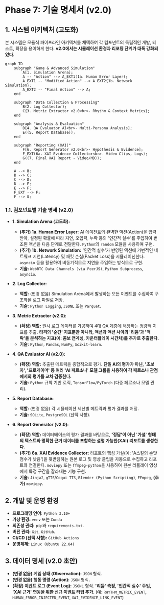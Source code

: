 # Phase 7: 기술 명세서 (v2.0)

## 1. 시스템 아키텍처 (고도화)

본 시스템은 모듈식 파이프라인 아키텍처를 채택하여 각 컴포넌트의 독립적인 개발, 테스트, 확장을 용이하게 한다. **v2.0에서는 시뮬레이션 환경과 리포팅 단계가 대폭 강화되었다.**

```mermaid
graph TD
    subgraph "Game & Advanced Simulation"
        A[1. Simulation Arena];
        A -- "Action" --> A_EXT1(1a. Human Error Layer);
        A_EXT1 -- "Modified Action" --> A_EXT2{1b. Network Simulation};
        A_EXT2 -- "Final Action" --> A;
    end

    subgraph "Data Collection & Processing"
        B(2. Log Collector);
        C{3. Metric Extractor v2.0<br>- Rhythm & Context Metrics};
    end

    subgraph "Analysis & Evaluation"
        D[4. QA Evaluator AI<br>- Multi-Persona Analysis];
        E((5. Report Database));
    end

    subgraph "Reporting (XAI)"
        F[6. Report Generator v2.0<br>- Hypothesis & Evidence];
        F_EXT(6a. XAI Evidence Collector<br>- Video Clips, Logs);
        G((7. Final XAI Report - Video/MD));
    end

    A --> B;
    B --> C;
    C --> D;
    D --> E;
    E --> F;
    F_EXT --> F;
    F --> G;
```

### 1.1. 컴포넌트별 기술 명세 (v2.0)

- **1. Simulation Arena (고도화):**
  - **(추가) 1a. Human Error Layer:** AI 에이전트의 완벽한 액션(Action)을 입력받아, 설정된 확률에 따라 지연, 오입력, 누락 등의 '인간적 실수'를 주입하여 변조된 액션을 다음 단계로 전달한다. `Python`의 `random` 모듈을 사용하여 구현.
  - **(추가) 1b. Network Simulation:** '인간적 실수'가 반영된 액션에 가변적인 네트워크 지연(Latency) 및 패킷 손실(Packet Loss)을 시뮬레이션한다. `asyncio` 등을 활용하여 비동기적으로 지연을 주입하는 방식으로 구현.
  - **기술:** `WebRTC Data Channels (via PeerJS)`, `Python Subprocess`, `asyncio`.

- **2. Log Collector:**
  - **역할:** (변경 없음) Simulation Arena에서 발생하는 모든 이벤트를 수집하여 구조화된 로그 파일로 저장.
  - **기술:** `Python Logging`, `JSONL` 또는 `Parquet`.

- **3. Metric Extractor (v2.0):**
  - **(확장) 역할:** 원시 로그 데이터를 가공하여 4대 QA 계층에 해당하는 정량적 지표를 추출. **타격의 '순간' 지표뿐만 아니라, 액션과 액션 사이의 '리듬'과 '맥락'을 분석하는 지표(예: 콤보 연계성, 카운터플레이 시간차)를 추가로 추출한다.**
  - **기술:** `Python`, `Pandas`, `NumPy`, `Scikit-learn`.

- **4. QA Evaluator AI (v2.0):**
  - **(확장) 역할:** 추출된 메트릭을 종합적으로 평가. **단일 AI의 평가가 아닌, '초보자', '프로게이머' 등 여러 'AI 페르소나' 모델 그룹을 사용하여 각 페르소나 관점에서의 평가를 교차 검증한다.**
  - **기술:** `Python` 규칙 기반 로직, `TensorFlow/PyTorch` (다중 페르소나 모델 관리).

- **5. Report Database:**
  - **역할:** (변경 없음) 각 시뮬레이션 세션별 메트릭과 평가 결과를 저장.
  - **기술:** `SQLite`, `PostgreSQL` (선택 사항).

- **6. Report Generator (v2.0):**
  - **(확장) 역할:** 데이터베이스의 평가 결과를 바탕으로, **'정답'이 아닌 '가설' 형태의 텍스트와 명확한 근거 데이터를 포함하는 설명 가능한(XAI) 리포트를 생성한다.**
  - **(추가) 6a. XAI Evidence Collector:** 리포트의 핵심 가설(예: 'A스킬의 손맛 점수가 낮음')을 뒷받침하는 원본 로그 및 영상 클립을 자동으로 수집하고 리포트와 연결한다. `moviepy` 또는 `ffmpeg-python`을 사용하여 원본 리플레이 영상에서 특정 구간을 잘라내는 기능 구현.
  - **기술:** `Jinja2`, `gTTS`/`Coqui TTS`, `Blender (Python Scripting)`, `FFmpeg`, **(추가)** `moviepy`.

## 2. 개발 및 운영 환경

- **프로그래밍 언어:** `Python 3.10+`
- **가상 환경:** `venv` 또는 `Conda`
- **의존성 관리:** `pip`와 `requirements.txt`.
- **버전 관리:** `Git`, `GitHub`.
- **CI/CD (선택 사항):** `GitHub Actions`
- **운영체제:** `Linux (Ubuntu 22.04)`

## 3. 데이터 명세 (v2.0 초안)

- **(변경 없음) 게임 상태 (Observation):** `JSON` 형식.
- **(변경 없음) 행동 명령 (Action):** `JSON` 형식.
- **(확장) 이벤트 로그 (Event Log):** `JSONL` 형식. **'리듬' 측정, '인간적 실수' 주입, 'XAI 근거' 연동을 위한 신규 이벤트 타입 추가.** (예: `RHYTHM_METRIC_EVENT`, `HUMAN_ERROR_INJECTED_EVENT`, `XAI_EVIDENCE_LINK_EVENT`)
